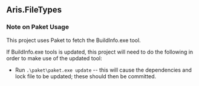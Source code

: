 ## Aris.FileTypes

### Note on Paket Usage

This project uses Paket to fetch the BuildInfo.exe tool.

If BuildInfo.exe tools is updated, this project will need
to do the following in order to make use of the updated tool:

- Run `.\paket\paket.exe update` -- this will cause the dependencies
and lock file to be updated; these should then be committed.
